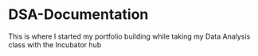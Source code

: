 # DSA-Documentation
This is where I started my portfolio building while taking my Data Analysis class with the Incubator hub
